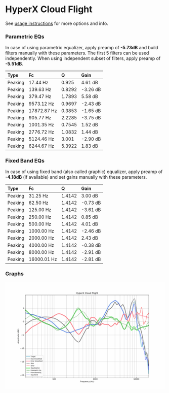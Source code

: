 # HyperX Cloud Flight
See [usage instructions](https://github.com/jaakkopasanen/AutoEq#usage) for more options and info.

### Parametric EQs
In case of using parametric equalizer, apply preamp of **-5.73dB** and build filters manually
with these parameters. The first 5 filters can be used independently.
When using independent subset of filters, apply preamp of **-5.51dB**.

| Type    | Fc          |      Q | Gain     |
|:--------|:------------|:-------|:---------|
| Peaking | 17.44 Hz    | 0.925  | 4.61 dB  |
| Peaking | 139.63 Hz   | 0.8292 | -3.26 dB |
| Peaking | 379.47 Hz   | 1.7893 | 5.58 dB  |
| Peaking | 9573.12 Hz  | 0.9697 | -2.43 dB |
| Peaking | 17872.87 Hz | 0.3853 | -1.65 dB |
| Peaking | 905.77 Hz   | 2.2285 | -3.75 dB |
| Peaking | 1001.35 Hz  | 0.7545 | 1.52 dB  |
| Peaking | 2776.72 Hz  | 1.0832 | 1.44 dB  |
| Peaking | 5124.46 Hz  | 3.001  | -2.90 dB |
| Peaking | 6244.67 Hz  | 5.3922 | 1.83 dB  |

### Fixed Band EQs
In case of using fixed band (also called graphic) equalizer, apply preamp of **-4.18dB**
(if available) and set gains manually with these parameters.

| Type    | Fc          |      Q | Gain     |
|:--------|:------------|:-------|:---------|
| Peaking | 31.25 Hz    | 1.4142 | 3.00 dB  |
| Peaking | 62.50 Hz    | 1.4142 | -0.73 dB |
| Peaking | 125.00 Hz   | 1.4142 | -3.61 dB |
| Peaking | 250.00 Hz   | 1.4142 | 0.85 dB  |
| Peaking | 500.00 Hz   | 1.4142 | 4.01 dB  |
| Peaking | 1000.00 Hz  | 1.4142 | -2.46 dB |
| Peaking | 2000.00 Hz  | 1.4142 | 2.43 dB  |
| Peaking | 4000.00 Hz  | 1.4142 | -0.38 dB |
| Peaking | 8000.00 Hz  | 1.4142 | -2.91 dB |
| Peaking | 16000.01 Hz | 1.4142 | -2.81 dB |

### Graphs
![](./HyperX%20Cloud%20Flight.png)